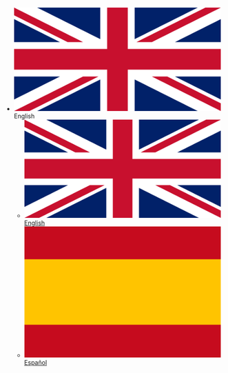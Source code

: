 * ![flag](../_media/en.png ':size=25x15') English
    * [![flag](../_media/en.png ':size=25x15') English](/ ':class=menuFlag')
    * [![flag](../_media/es.png ':size=25x15') Español](/es/ ':class=menuFlag')